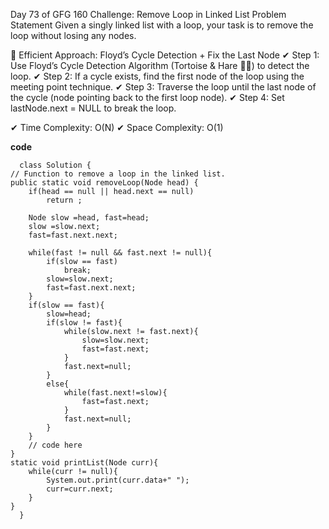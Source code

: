Day 73 of GFG 160 Challenge: Remove Loop in Linked List
Problem Statement
Given a singly linked list with a loop, your task is to remove the loop without losing any nodes.


🔹 Efficient Approach: Floyd’s Cycle Detection + Fix the Last Node
✔ Step 1: Use Floyd’s Cycle Detection Algorithm (Tortoise & Hare 🐢🐇) to detect the loop.
✔ Step 2: If a cycle exists, find the first node of the loop using the meeting point technique.
✔ Step 3: Traverse the loop until the last node of the cycle (node pointing back to the first loop node).
✔ Step 4: Set lastNode.next = NULL to break the loop.

✔ Time Complexity: O(N)
✔ Space Complexity: O(1)

**code**

      class Solution {
    // Function to remove a loop in the linked list.
    public static void removeLoop(Node head) {
        if(head == null || head.next == null)
            return ;
        
        Node slow =head, fast=head;
        slow =slow.next;
        fast=fast.next.next;
        
        while(fast != null && fast.next != null){
            if(slow == fast)
                break;
            slow=slow.next;
            fast=fast.next.next;
        }
        if(slow == fast){
            slow=head;
            if(slow != fast){
                while(slow.next != fast.next){
                    slow=slow.next;
                    fast=fast.next;
                }
                fast.next=null;
            }
            else{
                while(fast.next!=slow){
                    fast=fast.next;
                }
                fast.next=null;
            }
        }
        // code here
    }
    static void printList(Node curr){
        while(curr != null){
            System.out.print(curr.data+" ");
            curr=curr.next;
        }
    }
      }
